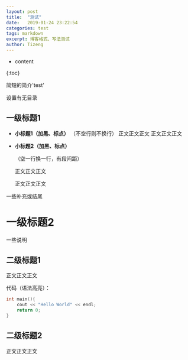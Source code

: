 ```yaml
---
layout: post
title:  "测试"
date:   2019-01-24 23:22:54
categories: test
tags: markdown
excerpt: 博客格式、写法测试
author: Tizeng
---
```


* content

{:toc}

简短的简介'test'

设置有无目录

## 一级标题1

* **小标题1（加黑、标点）**
    （不空行则不换行）
    正文正文正文
    正文正文正文
* **小标题2（加黑、标点）**

    （空一行换一行，有段间距）

    正文正文正文

    正文正文正文

一些补充或结尾

# 一级标题2

一些说明

## 二级标题1

正文正文正文

代码（语法高亮）：

```c++
int main(){
    cout << "Hello World" << endl;
    return 0;
}
```

## 二级标题2

正文正文正文

